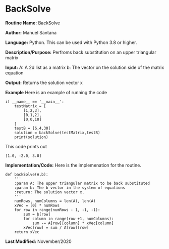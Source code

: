 
# BackSolve 


**Routine Name:** BackSolve

**Author:** Manuel Santana

**Language:** Python. This can be used with Python 3.8 or higher. 

**Description/Purpose:** 
Perfroms back substitution on an upper triangular matrix

**Input:** 
A: A 2d list as a matrix
b: The vector on the solution side of the matrix equation

**Output:** 
Returns the solution vector x

**Example**
Here is an example of running the code

```
if __name__ == '__main__':
    testMatrix = [
        [1,2,3],
        [0,1,2],
        [0,0,10]
    ]
    testB = [6,4,30]
    solution = backSolve(testMatrix,testB)
    print(solution)
```

This code prints out

```
[1.0, -2.0, 3.0]
```
**Implementation/Code:** 
Here is the implemenation for the routine.

```
def backSolve(A,b):
    '''
    :param A: The upper triangular matrix to be back substituted
    :param b: The b vector in the system of equations
    :return: The solution vector x.
    '''
    numRows, numColumns = len(A), len(A)
    xVec = [0] * numRows
    for row in range(numRows - 1, -1, -1):
        sum = b[row]
        for column in range(row +1, numColumns):
            sum -= A[row][column] * xVec[column]
        xVec[row] = sum / A[row][row]
    return xVec
```
**Last Modified:** November/2020
